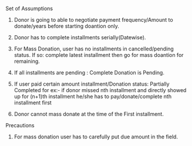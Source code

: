Set of Assumptions

1. Donor is going to able to negotiate payment frequency/Amount to donate/years before starting doantion only.

2. Donor has to complete installments serially(Datewise).

3. For Mass Donation, user has no installments in cancelled/pending status.
   If so: complete latest installment then go for mass doantion for remaining.

4. If all installments are pending : Complete Donation is Pending.

5. If user paid certain amount installment/Donation status: Partially Completed
   for ex:- if donor missed nth installment and directly showed up for (n+1)th installment
			he/she has to pay/donate/complete nth installment first

6. Donor cannot mass donate at the time of the First installment.

Precautions

1. For mass donation user has to carefully put due amount in the field.
